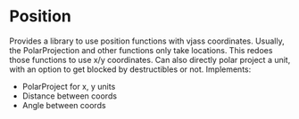 # Position

Provides a library to use position functions with vjass coordinates. Usually, the PolarProjection and other functions only take locations. This redoes those functions to use x/y coordinates. Can also directly polar project a unit, with an option to get blocked by destructibles or not.
Implements: 
- PolarProject for x, y units
- Distance between coords
- Angle between coords

